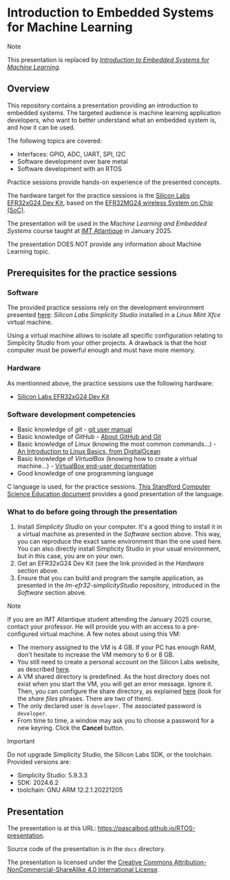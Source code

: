 # Introduction to Embedded Systems for Machine Learning

> [!Note]
> This presentation is replaced by [*Introduction to Embedded Systems for Machine Learning*](https://github.com/PascalBod/embedded-systems-for-ML).

## Overview

This repository contains a presentation providing an introduction to embedded systems. The targeted audience is machine learning application developers, who want to better understand what an embedded system is, and how it can be used.

The following topics are covered:
* Interfaces: GPIO, ADC, UART, SPI, I2C
* Software development over bare metal
* Software development with an RTOS

Practice sessions provide hands-on experience of the presented concepts.

The hardware target for the practice sessions is the [Silicon Labs EFR32xG24 Dev Kit](https://www.silabs.com/development-tools/wireless/efr32xg24-dev-kit?tab=overview), based on the [EFR32MG24 wireless System on Chip (SoC)](https://www.silabs.com/wireless/zigbee/efr32mg24-series-2-socs).

The presentation will be used in the *Machine Learning and Embedded Systems* course taught at [IMT Atlantique](https://www.imt-atlantique.fr/en) in January 2025.

The presentation DOES NOT provide any information about Machine Learning topic.

## Prerequisites for the practice sessions

### Software

The provided practice sessions rely on the development environment presented [here](https://github.com/PascalBod/lm-efr32-simplicityStudio): *Silicon Labs Simplicity Studio* installed in a *Linux Mint Xfce* virtual machine.

Using a virtual machine allows to isolate all specific configuration relating to Simplicity Studio from your other projects. A drawback is that the host computer must be powerful enough and must have more memory.

### Hardware

As mentionned above, the practice sessions use the following hardware:
* [Silicon Labs EFR32xG24 Dev Kit](https://www.silabs.com/development-tools/wireless/efr32xg24-dev-kit?tab=overview)

### Software development competencies

* Basic knowledge of *git* - [git user manual](https://git-scm.com/docs/user-manual)
* Basic knowledge of *GitHub* - [About GitHub and Git](https://docs.github.com/en/get-started/start-your-journey/about-github-and-git)
* Basic knowledge of *Linux* (knowing the most common commands...) - [An Introduction to Linux Basics, from DigitalOcean](https://www.digitalocean.com/community/tutorials/an-introduction-to-linux-basics)
* Basic knowledge of *VirtualBox* (knowing how to create a virtual machine...) - [VirtualBox end-user documentation](https://www.virtualbox.org/wiki/End-user_documentation)
* Good knowledge of one programming language

C language is used, for the practice sessions. [This Standford Computer Science Education document](http://cslibrary.stanford.edu/101/EssentialC.pdf) provides a good presentation of the language. 

### What to do before going through the presentation

1. Install *Simplicity Studio* on your computer. It's a good thing to install it in a virtual machine as presented in the *Software* section above. This way, you can reproduce the exact same environment than the one used here. You can also directly install  Simplicity Studio in your usual environment, but in this case, you are on your own.
2. Get an EFR32xG24 Dev Kit (see the link provided in the *Hardware* section above.
3. Ensure that you can build and program the sample application, as presented in the *lm-efr32-simplicityStudio* repository, introduced in the *Software* section above.

> [!Note]
> If you are an IMT Atlantique student attending the January 2025 course, contact your professor. He will provide you with an access to a pre-configured virtual machine.
> A few notes about using this VM:
> * The memory assigned to the VM is 4 GB. If your PC has enough RAM, don't hesitate to increase the VM memory to 6 or 8 GB.
> * You still need to create a personal account on the Silicon Labs website, as described [here](https://github.com/PascalBod/lm-efr32-simplicityStudio?tab=readme-ov-file#prerequisites-1).
> * A VM shared directory is predefined. As the host directory does not exist when you start the VM, you will get an error message. Ignore it. Then, you can configure the share directory, as explained [here](https://github.com/PascalBod/lm-vm) (look for the *share files* phrases. There are two of them).
> * The only declared user is `developer`. The associated password is `developer`. 
> * From time to time, a window may ask you to choose a password for a new keyring. Click the **Cancel** button.

> [!IMPORTANT]
> Do not upgrade Simplicity Studio, the Silicon Labs SDK, or the toolchain. Provided versions are:
> * Simplicity Studio: 5.9.3.3
> * SDK: 2024.6.2
> * toolchain: GNU ARM 12.2.1.20221205

## Presentation

The presentation is at this URL: https://pascalbod.github.io/RTOS-presentation. 

Source code of the presentation is in the `docs` directory. 

The presentation is licensed under the  [Creative Commons Attribution-NonCommercial-ShareAlike 4.0 International License](https://creativecommons.org/licenses/by-nc-sa/4.0/).